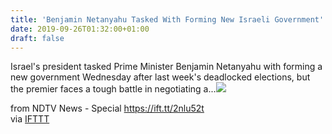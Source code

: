```yaml
---
title: 'Benjamin Netanyahu Tasked With Forming New Israeli Government'
date: 2019-09-26T01:32:00+01:00
draft: false
---
```


Israel's president tasked Prime Minister Benjamin Netanyahu with forming a new government Wednesday after last week's deadlocked elections, but the premier faces a tough battle in negotiating a...![](http://feeds.feedburner.com/~r/NDTV-LatestNews/~4/lISv7C_ze4A)  
  
from NDTV News - Special https://ift.tt/2nlu52t  
via [IFTTT](https://ifttt.com/?ref=da&site=blogger)